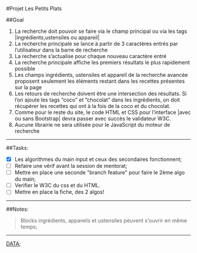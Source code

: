 #Projet Les Petits Plats

##Goal

1. La recherche doit pouvoir se faire via le champ principal ou via les tags
   |ingrédients,ustensiles ou appareil|
2. La recherche principale se lance à partir de 3 caractères entrés par l’utilisateur dans la
   barre de recherche
3. La recherche s’actualise pour chaque nouveau caractère entré
4. La recherche principale affiche les premiers résultats le plus rapidement possible
5. Les champs ingrédients, ustensiles et appareil de la recherche avancée proposent
   seulement les éléments restant dans les recettes présentes sur la page
6. Les retours de recherche doivent être une intersection des résultats. Si l’on ajoute les
   tags “coco” et “chocolat” dans les ingrédients, on doit récupérer les recettes qui ont à la
   fois de la coco et du chocolat.
7. Comme pour le reste du site, le code HTML et CSS pour l’interface |avec ou sans
   Bootstrap| devra passer avec succès le validateur W3C.
8. Aucune librairie ne sera utilisée pour le JavaScript du moteur de recherche

---

##Tasks:

- [x] Les algorithmes du main input et ceux des secondaires fonctionnent;
- [ ] Refaire une vérif avant la session de mentorat;
- [ ] Mettre en place une seconde "branch feature" pour faire le 2ème algo du main;
- [ ] Verifier le W3C du css et du HTML.
- [ ] Mettre en place la fiche, des 2 algos!

---

##Notes:

> Blocks ingrédients, appareils et ustensiles peuvent s'ouvrir en même temps;

---

[DATA](https://raw.githubusercontent.com/OpenClassrooms-Student-Center/P11-front-end-search-engine/master/recipes.js);
